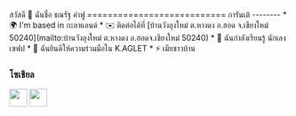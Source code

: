 สวัสดี 👋 ฉันชื่อ ธณรัฐ คำฟู =========================== การันเต้ -------- * 🌍 I'm based in กะลาแลนด์ * ✉️ ติดต่อได้ที่ [บ้านวังลุงใหม่ ต.หางดง อ.ฮอด จ.เชียงใหม่ 50240](mailto:บ้านวังลุงใหม่ ต.หางดง อ.ฮอดจ.เชียงใหม่ 50240) * 🧠 ฉันกำลังเรียนรู้ นักเลงเซฟป * 🤝 ฉันยินดีให้ความร่วมมือใน K.AGLET * ⚡ เมียชาวบ้าน

 ### โซเชียล  <p align="left"> </p> <a href="https://www.facebook.com/https://www.facebook.com/profile.php?id=100015267403219&mibextid=LQQJ4d" target="_blank" rel="noreferrer"><img src= "https://raw.githubusercontent.com/danielcranney/readme-generator/main/public/icons/socials/facebook.svg" width="32" height="32" /></a> <a href=" http://www.instagram.com/https://instagram.com/thana_rat99?igshid=MjEwN2IyYWYwYw==" target="_blank" rel="noreferrer"><img src="https://raw.githubusercontent. com/danielcranney/readme-generator/main/public/icons/socials/instagram.svg" width="32" height="32" /></a>
